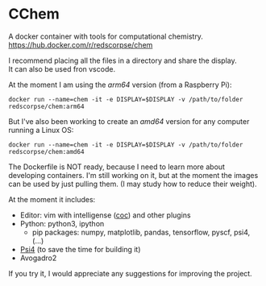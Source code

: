 # CChem
A docker container with tools for computational chemistry.
<br> https://hub.docker.com/r/redscorpse/chem

I recommend placing all the files in a directory and share the display. 
<br>It can also be used fron vscode.

At the moment I am using the *arm64* version (from a Raspberry Pi):

```
docker run --name=chem -it -e DISPLAY=$DISPLAY -v /path/to/folder redscorpse/chem:arm64
```

But I've also been working to create an *amd64* version for any computer running a Linux OS:

```
docker run --name=chem -it -e DISPLAY=$DISPLAY -v /path/to/folder redscorpse/chem:amd64
```

The Dockerfile is NOT ready, because I need to learn more about developing containers. I'm still working on it, but at the moment the images can be used by just pulling them.
(I may study how to reduce their weight).


At the moment it includes:
- Editor: vim with intelligense ([coc](https://github.com/neoclide/coc.nvim)) and other plugins
- Python: python3, ipython
    - pip packages: numpy, matplotlib, pandas, tensorflow, pyscf, psi4, (...)
- [Psi4](https://github.com/psi4/psi4) (to save the time for building it)
- Avogadro2


If you try it, I would appreciate any suggestions for improving the project.

